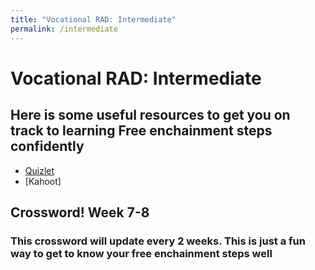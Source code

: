 ```yaml
---
title: "Vocational RAD: Intermediate"
permalink: /intermediate
---
```


# Vocational RAD: Intermediate
## Here is some useful resources to get you on track to learning Free enchainment steps confidently
* [Quizlet](https://quizlet.com/join/ee23APpVV)
* [Kahoot] 
## Crossword! Week 7-8
### This crossword will update every 2 weeks. This is just a fun way to get to know your free enchainment steps well
